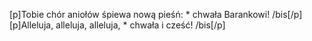 [p]Tobie chór aniołów śpiewa nową pieśń: * chwała Barankowi! /bis[/p][p]Alleluja, alleluja, alleluja, * chwała i cześć! /bis[/p]